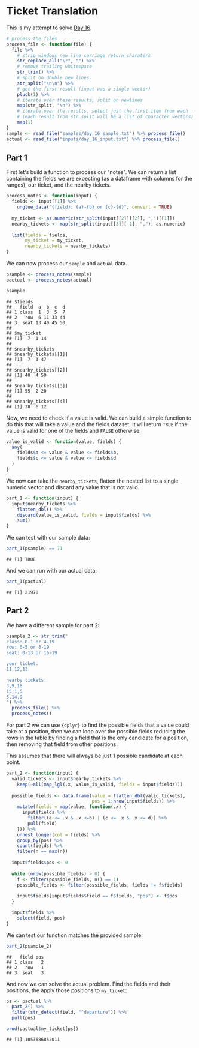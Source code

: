 # Ticket Translation



This is my attempt to solve [Day 16](https://adventofcode.com/2021/day/16).


```r
# process the files
process_file <- function(file) {
  file %>%
    # strip windows new line carriage return charaters
    str_replace_all("\r", "") %>%
    # remove trailing whitespace
    str_trim() %>%
    # split on double new lines
    str_split("\n\n") %>%
    # get the first result (input was a single vector)
    pluck(1) %>%
    # iterate over these results, split on newlines
    map(str_split, "\n") %>%
    # iterate over the results, select just the first item from each
    # (each result from str_split will be a list of character vectors)
    map(1)
}
sample <- read_file("samples/day_16_sample.txt") %>% process_file()
actual <- read_file("inputs/day_16_input.txt") %>% process_file()
```

## Part 1

First let's build a function to process our "notes". We can return a list containing the fields we are expecting (as a
dataframe with columns for the ranges), our ticket, and the nearby tickets.


```r
process_notes <- function(input) {
  fields <- input[[1]] %>%
    unglue_data("{field}: {a}-{b} or {c}-{d}", convert = TRUE)
  
  my_ticket <- as.numeric(str_split(input[[2]][[2]], ",")[[1]])
  nearby_tickets <- map(str_split(input[[3]][-1], ","), as.numeric)
  
  list(fields = fields,
       my_ticket = my_ticket,
       nearby_tickets = nearby_tickets)
}
```

We can now process our `sample` and `actual` data.


```r
psample <- process_notes(sample)
pactual <- process_notes(actual)

psample
```

```
## $fields
##   field  a  b  c  d
## 1 class  1  3  5  7
## 2   row  6 11 33 44
## 3  seat 13 40 45 50
## 
## $my_ticket
## [1]  7  1 14
## 
## $nearby_tickets
## $nearby_tickets[[1]]
## [1]  7  3 47
## 
## $nearby_tickets[[2]]
## [1] 40  4 50
## 
## $nearby_tickets[[3]]
## [1] 55  2 20
## 
## $nearby_tickets[[4]]
## [1] 38  6 12
```

Now, we need to check if a value is valid. We can build a simple function to do this that will take a value and the
fields dataset. It will return `TRUE` if the value is valid for one of the fields and `FALSE` otherwise.


```r
value_is_valid <- function(value, fields) {
  any(
    fields$a <= value & value <= fields$b,
    fields$c <= value & value <= fields$d
  )
}
```

We now can take the `nearby_tickets`, flatten the nested list to a single numeric vector and discard any value that is
not valid.


```r
part_1 <- function(input) {
  input$nearby_tickets %>%
    flatten_dbl() %>%
    discard(value_is_valid, fields = input$fields) %>%
    sum()
}
```

We can test with our sample data:


```r
part_1(psample) == 71
```

```
## [1] TRUE
```

And we can run with our actual data:


```r
part_1(pactual)
```

```
## [1] 21978
```

## Part 2

We have a different sample for part 2:


```r
psample_2 <- str_trim("
class: 0-1 or 4-19
row: 0-5 or 8-19
seat: 0-13 or 16-19

your ticket:
11,12,13

nearby tickets:
3,9,18
15,1,5
5,14,9
") %>%
  process_file() %>%
  process_notes()
```

For part 2 we can use `{dplyr}` to find the possible fields that a value could take at a position, then we can loop
over the possible fields reducing the rows in the table by finding a field that is the only candidate for a position,
then removing that field from other positions.

This assumes that there will always be just 1 possible candidate at each point.


```r
part_2 <- function(input) {
  valid_tickets <- input$nearby_tickets %>%
    keep(~all(map_lgl(.x, value_is_valid, fields = input$fields)))
  
  possible_fields <- data.frame(value = flatten_dbl(valid_tickets),
                                pos = 1:nrow(input$fields)) %>%
    mutate(fields = map(value, function(.x) {
      input$fields %>%
        filter((a <= .x & .x <=b) | (c <= .x & .x <= d)) %>%
        pull(field)
    })) %>%
    unnest_longer(col = fields) %>%
    group_by(pos) %>%
    count(fields) %>%
    filter(n == max(n))
  
  input$fields$pos <- 0
  
  while (nrow(possible_fields) > 0) {
    f <- filter(possible_fields, n() == 1)
    possible_fields <- filter(possible_fields, fields != f$fields)
    
    input$fields[input$fields$field == f$fields, "pos"] <- f$pos
  }

  input$fields %>%
    select(field, pos)
}
```

We can test our function matches the provided sample:


```r
part_2(psample_2)
```

```
##   field pos
## 1 class   2
## 2   row   1
## 3  seat   3
```

And now we can solve the actual problem. Find the fields and their positions, the apply those positions to `my_ticket`:


```r
ps <- pactual %>%
  part_2() %>%
  filter(str_detect(field, "^departure")) %>%
  pull(pos)

prod(pactual$my_ticket[ps])
```

```
## [1] 1053686852011
```
